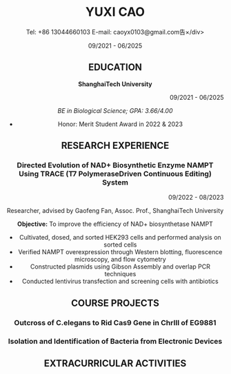 <h1 align="center">YUXI CAO</h1>

<div align='center'>Tel: +86 13044660103 E-mail: caoyx0103@gmail.com告</font>×/div>
<p align="center">09/2021 - 06/2025</p>
 
## EDUCATION

**ShanghaiTech University**   <p align="right">09/2021 - 06/2025</p>
_BE in Biological Science; GPA: 3.66/4.00_

- Honor: Merit Student Award in 2022 & 2023

## RESEARCH EXPERIENCE
### Directed Evolution of NAD+ Biosynthetic Enzyme NAMPT Using TRACE (T7 PolymeraseDriven Continuous Editing) System
 <p align="right">09/2022 - 08/2023</p>

Researcher, advised by Gaofeng Fan, Assoc. Prof., ShanghaiTech University

**Objective:** To improve the efficiency of NAD+ biosynthetase NAMPT
- Cultivated, dosed, and sorted HEK293 cells and performed analysis on sorted cells
- Verified NAMPT overexpression through Western blotting, fluorescence microscopy, and flow cytometry
- Constructed plasmids using Gibson Assembly and overlap PCR techniques
- Conducted lentivirus transfection and screening cells with antibiotics


## COURSE PROJECTS
### Outcross of C.elegans to Rid Cas9 Gene in ChrⅢ of EG9881
### Isolation and Identification of Bacteria from Electronic Devices

## EXTRACURRICULAR ACTIVITIES
